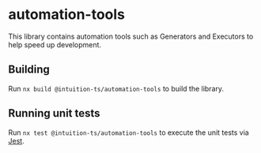 # automation-tools

This library contains automation tools such as Generators and Executors to help speed up development.

## Building

Run `nx build @intuition-ts/automation-tools` to build the library.

## Running unit tests

Run `nx test @intuition-ts/automation-tools` to execute the unit tests via [Jest](https://jestjs.io).
